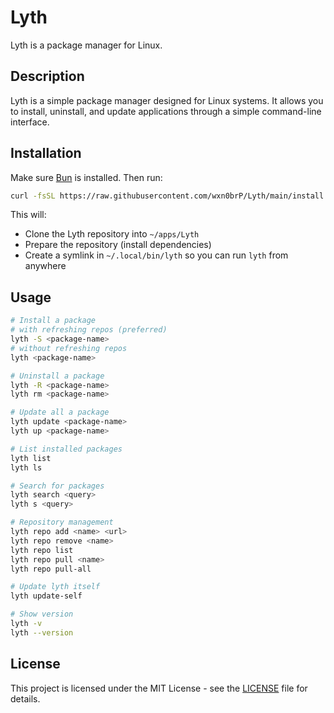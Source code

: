 # Lyth

Lyth is a package manager for Linux.

## Description

Lyth is a simple package manager designed for Linux systems.
It allows you to install, uninstall, and update applications through a simple command-line interface.

## Installation

Make sure [Bun](https://bun.sh/) is installed. Then run:

```bash
curl -fsSL https://raw.githubusercontent.com/wxn0brP/Lyth/main/install.sh | bash
```

This will:
* Clone the Lyth repository into `~/apps/Lyth`
* Prepare the repository (install dependencies)
* Create a symlink in `~/.local/bin/lyth` so you can run `lyth` from anywhere

## Usage

```bash
# Install a package
# with refreshing repos (preferred)
lyth -S <package-name>
# without refreshing repos
lyth <package-name>

# Uninstall a package
lyth -R <package-name>
lyth rm <package-name>

# Update all a package
lyth update <package-name>
lyth up <package-name>

# List installed packages
lyth list
lyth ls

# Search for packages
lyth search <query>
lyth s <query>

# Repository management
lyth repo add <name> <url>
lyth repo remove <name>
lyth repo list
lyth repo pull <name>
lyth repo pull-all

# Update lyth itself
lyth update-self

# Show version
lyth -v
lyth --version
```

## License

This project is licensed under the MIT License - see the [LICENSE](LICENSE) file for details.
